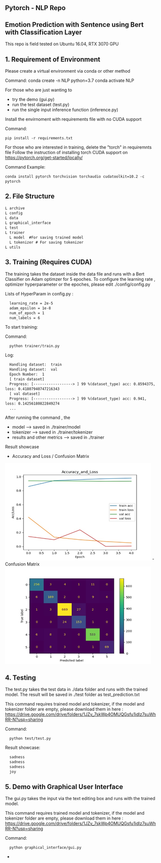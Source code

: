 ## Pytorch - NLP Repo
## Emotion Prediction with Sentence using Bert with Classification Layer
This repo is field tested on Ubuntu 16.04, RTX 3070 GPU

## 1. Requirement of Environment 
Please create a virtual environment via conda or other method

Command:
    conda create -n NLP python=3.7
    conda activate NLP
    
For those who are just wanting to 
- try the demo (gui.py)
- run the test dataset (test.py)
- run the single input inference function (inference.py)

Install the envirnoment with requirements file with no CUDA support

Command:

    pip install -r requirements.txt
    
For those who are interested in training, delete the "torch" in requiremnts file
Follow the instruction of installing torch CUDA support on  https://pytorch.org/get-started/locally/

Command Example: 

    conda install pytorch torchvision torchaudio cudatoolkit=10.2 -c pytorch

## 2. File Structure
    L archive
    L config
    L data
    L graphical_interface
    L test
    L trainer
      L model  #For saving trained model
      L tokenizer # For saving tokenizer
    L utils 
    
## 3. Training (Requires CUDA)

The training takes the dataset inside the data file and runs with a Bert Classifier on Adam optimzer for 5 epoches. 
To configure the learning rate ,  optimizer hyperparameter or the epoches, please edit ./config/config.py 

Lists of HyperParam in config.py :

      learning_rate = 2e-5
      adam_epsilon = 1e-8
      num_of_epoch = 1
      num_labels = 6

To start training: 

Command: 

      python trainer/train.py
    
Log: 

      Handling dataset:  train
      Handling dataset:  val
      Epoch Number:  1
      [ train dataset]
      Progress: [------------------> ] 99 %(dataset_type) acc: 0.8594375, loss: 0.41807940747216343
      [ val dataset]
      Progress: [------------------> ] 99 %(dataset_type) acc: 0.941, loss: 0.14256180822849274
      ...
 
After running the command , the 
- model --> saved in ./trainer/model
- tokenizer --> saved in ./trainer/tokenizer
- results and other metrics --> saved in ./trainer

Result showcase
- Accuracy and Loss / Confusion Matrix 
<img src="./trainer/Accuracy_and_Loss.jpg" width="480" height="320" /> 
- Confusion Matrix 
<img src="./trainer/val_ConfusionMatrix.jpg" width="480" height="320" />

## 4. Testing
The test.py takes the test data in ./data folder and runs with the trained model.
The result will be saved in ./test folder as test_prediction.txt

This command requires trained model and tokenizer, if the model and tokenizer folder are empty, please download them in here : https://drive.google.com/drive/folders/1JZv_7skWp4OMUQGsfu1idlz7suWhRR-N?usp=sharing

Command:

      python test/test.py

Result showcase:

      sadness
      sadness
      sadness
      joy

## 5. Demo with Graphical User Interface
The gui.py takes the input via the text editing box and runs with the trained model.

This command requires trained model and tokenizer, if the model and tokenizer folder are empty, please download them in here : https://drive.google.com/drive/folders/1JZv_7skWp4OMUQGsfu1idlz7suWhRR-N?usp=sharing

Command: 

      python graphical_interface/gui.py
- 
      
  

